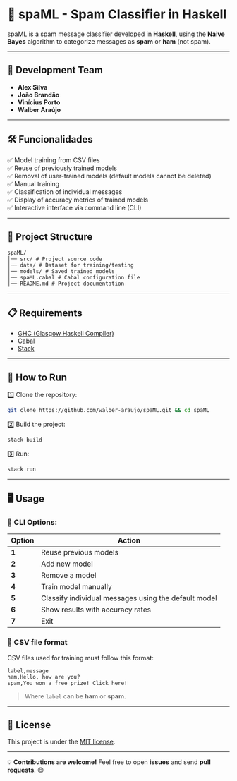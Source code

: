 # 🚀 spaML - Spam Classifier in Haskell

spaML is a spam message classifier developed in **Haskell**, using the **Naive Bayes** algorithm to categorize messages as **spam** or **ham** (not spam).

---

## 📌 Development Team
- **Alex Silva**
- **João Brandão**
- **Vinícius Porto**
- **Walber Araújo**

---

## 🛠️ Funcionalidades
✅ Model training from CSV files  
✅ Reuse of previously trained models  
✅ Removal of user-trained models (default models cannot be deleted)  
✅ Manual training  
✅ Classification of individual messages  
✅ Display of accuracy metrics of trained models  
✅ Interactive interface via command line (CLI)  

---

## 📁 Project Structure

```
spaML/
│── src/ # Project source code
│── data/ # Dataset for training/testing
│── models/ # Saved trained models
│── spaML.cabal # Cabal configuration file
│── README.md # Project documentation
```

---

## 📋 Requirements
- [GHC (Glasgow Haskell Compiler)](https://www.haskell.org/ghc/)
- [Cabal](https://www.haskell.org/cabal/)
- [Stack](https://docs.haskellstack.org/en/stable/README/)

---

## 🚀 How to Run

1️⃣ Clone the repository:
```sh
git clone https://github.com/walber-araujo/spaML.git && cd spaML
```

2️⃣ Build the project:
```sh
stack build
```

3️⃣ Run:
```sh
stack run
```

---

## 🖥️ Usage

### 📌 CLI Options:
| Option | Action |
|---------|--------|
| **1** | Reuse previous models |
| **2** | Add new model |
| **3** | Remove a model |
| **4** | Train model manually |
| **5** | Classify individual messages using the default model |
| **6** | Show results with accuracy rates |
| **7** | Exit |

### 📂 CSV file format
CSV files used for training must follow this format:
```
label,message
ham,Hello, how are you?
spam,You won a free prize! Click here!
```
> Where `label` can be **ham** or **spam**.

---

## 📜 License
This project is under the [MIT license](https://opensource.org/licenses/MIT).

---

💡 **Contributions are welcome!** Feel free to open **issues** and send **pull requests**. 😊
